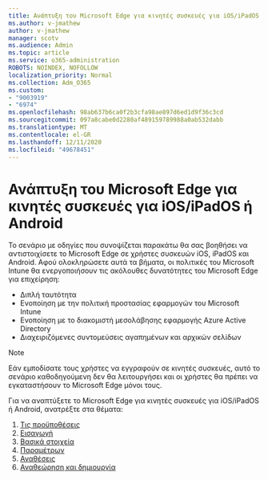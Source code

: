 ```yaml
---
title: Ανάπτυξη του Microsoft Edge για κινητές συσκευές για iOS/iPadOS ή Android
ms.author: v-jmathew
author: v-jmathew
manager: scotv
ms.audience: Admin
ms.topic: article
ms.service: o365-administration
ROBOTS: NOINDEX, NOFOLLOW
localization_priority: Normal
ms.collection: Adm_O365
ms.custom:
- "9003919"
- "6974"
ms.openlocfilehash: 98ab637b6ca0f2b3cfa98ae897d6ed1d9f36c3cd
ms.sourcegitcommit: 097a8cabe0d2280af489159789988a0ab532dabb
ms.translationtype: MT
ms.contentlocale: el-GR
ms.lasthandoff: 12/11/2020
ms.locfileid: "49678451"
---
```

# <a name="deploy-microsoft-edge-for-mobile-for-iosipados-or-android"></a>Ανάπτυξη του Microsoft Edge για κινητές συσκευές για iOS/iPadOS ή Android

Το σενάριο με οδηγίες που συνοψίζεται παρακάτω θα σας βοηθήσει να αντιστοιχίσετε το Microsoft Edge σε χρήστες συσκευών iOS, iPadOS και Android. Αφού ολοκληρώσετε αυτά τα βήματα, οι πολιτικές του Microsoft Intune θα ενεργοποιήσουν τις ακόλουθες δυνατότητες του Microsoft Edge για επιχείρηση:

- Διπλή ταυτότητα
- Ενοποίηση με την πολιτική προστασίας εφαρμογών του Microsoft Intune
- Ενοποίηση με το διακομιστή μεσολάβησης εφαρμογής Azure Active Directory
- Διαχειριζόμενες συντομεύσεις αγαπημένων και αρχικών σελίδων

> [!NOTE]
> Εάν εμποδίσατε τους χρήστες να εγγραφούν σε κινητές συσκευές, αυτό το σενάριο καθοδηγούμενη δεν θα λειτουργήσει και οι χρήστες θα πρέπει να εγκαταστήσουν το Microsoft Edge μόνοι τους.

Για να αναπτύξετε το Microsoft Edge για κινητές συσκευές για iOS/iPadOS ή Android, ανατρέξτε στα θέματα:

1. [Τις προϋποθέσεις](https://go.microsoft.com/fwlink/?linkid=2133027)
2. [Εισαγωγή](https://go.microsoft.com/fwlink/?linkid=2133520)
3. [Βασικά στοιχεία](https://go.microsoft.com/fwlink/?linkid=2133421)
4. [Παραμέτρων](https://go.microsoft.com/fwlink/?linkid=2133521)
5. [Αναθέσεις](https://go.microsoft.com/fwlink/?linkid=2132869)
6. [Αναθεώρηση και δημιουργία](https://go.microsoft.com/fwlink/?linkid=2133522)
